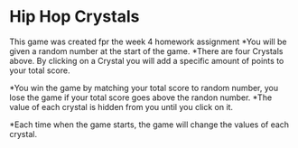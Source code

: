 # Hip Hop Crystals
This game was created fpr the week 4 homework assignment
*You will be given a random number at the start of the game.
*There are four Crystals above.  By clicking on a Crystal you will add a specific amount of points to your total score.</p>
*You win the game by matching your total score to random number, you lose the game if your total score goes above the randon number.
*The value of each crystal is hidden from you until you  click on it.</p>  *Each time when the game starts, the game will change the values of each crystal.

